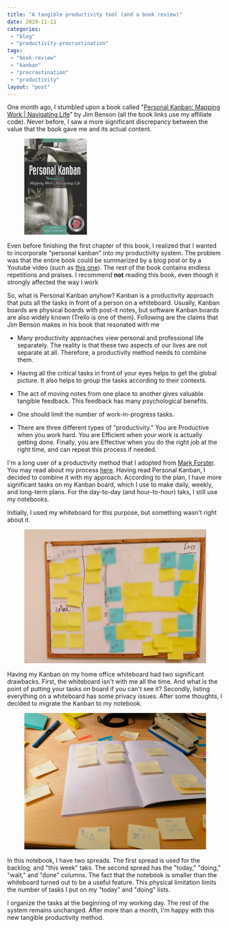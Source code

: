 ```yaml
---
title: "A tangible productivity tool (and a book review)"
date: 2019-11-11
categories: 
 - "blog"
 - "productivity-procrastination"
tags: 
 - "book-review"
 - "kanban"
 - "procrastination"
 - "productivity"
layout: "post"
---
```


<!-- wp:paragraph -->
One month ago, I stumbled upon a book called "[Personal Kanban: Mapping Work | Navigating Life](https://amzn.to/33DM4l4)" by Jim Benson (all the book links use my affiliate code). Never before, I saw a more significant discrepancy between the value that the book gave me and its actual content. 


<!-- /wp:paragraph -->

<!-- wp:image {"align":"right","id":2736,"width":146,"height":224,"sizeSlug":"large","linkDestination":"custom"} -->
<div class="wp-block-image"><figure class="alignright size-large is-resized"><a href="https://amzn.to/33DM4l4"><img src="/assets/img/2019/11/image.png" alt="" class="wp-image-2736" width="146" height="224"></a></figure></div>


<!-- /wp:image -->

<!-- wp:paragraph -->
Even before finishing the first chapter of this book, I realized that I wanted to incorporate "personal kanban" into my productivity system. The problem was that the entire book could be summarized by a blog post or by a Youtube video (such as [this one](https://www.youtube.com/watch?v=ZG6IDTHJ-bg)). The rest of the book contains endless repetitions and praises. I recommend **not** reading this book, even though it strongly affected the way I work


<!-- /wp:paragraph -->

<!-- wp:paragraph -->
So, what is Personal Kanban anyhow? Kanban is a productivity approach that puts all the tasks in front of a person on a whiteboard. Usually, Kanban boards are physical boards with post-it notes, but software Kanban boards are also widely known (Trello is one of them). Following are the claims that Jim Benson makes in his book that resonated with me


<!-- /wp:paragraph -->

<!-- wp:list -->
* Many productivity approaches view personal and professional life separately. The reality is that these two aspects of our lives are not separate at all. Therefore, a productivity method needs to combine them.

* Having all the critical tasks in front of your eyes helps to get the global picture. It also helps to group the tasks according to their contexts. 

* The act of moving notes from one place to another gives valuable tangible feedback. This feedback has many psychological benefits.

* One should limit the number of work-in-progress tasks.

* There are three different types of "productivity." You are Productive when you work hard. You are Efficient when your work is actually getting done. Finally, you are Effective when you do the right job at the right time, and can repeat this process if needed. 


<!-- /wp:list -->

<!-- wp:paragraph -->
I'm a long user of a productivity method that I adopted from [Mark Forster](http://markforster.squarespace.com/). You may read about my process [here](https://gorelik.net/2018/02/20/the-best-productivity-system-i-know/). Having read Personal Kanban, I decided to combine it with my approach. According to the plan, I have more significant tasks on my Kanban board, which I use to make daily, weekly, and long-term plans. For the day-to-day (and hour-to-hour) taks, I still use my notebooks. 


<!-- /wp:paragraph -->

<!-- wp:paragraph -->
Initially, I used my whiteboard for this purpose, but something wasn't right about it.


<!-- /wp:paragraph -->

<!-- wp:image {"id":2734,"sizeSlug":"large"} -->
<figure class="wp-block-image size-large"><img src="/assets/img/2019/11/pk_01_whiteboard.png" alt="" class="wp-image-2734"></figure>
<!-- /wp:image -->

<!-- wp:paragraph -->
Having my Kanban on my home office whiteboard had two significant drawbacks. First, the whiteboard isn't with me all the time. And what is the point of putting your tasks on board if you can't see it? Secondly, listing everything on a whiteboard has some privacy issues. After some thoughts, I decided to migrate the Kanban to my notebook.


<!-- /wp:paragraph -->

<!-- wp:image {"id":2735,"sizeSlug":"large"} -->
<figure class="wp-block-image size-large"><img src="/assets/img/2019/11/pk_02_notebook.png" alt="" class="wp-image-2735"></figure>
<!-- /wp:image -->

<!-- wp:paragraph -->
In this notebook, I have two spreads. The first spread is used for the backlog, and "this week" taks. The second spread has the "today," "doing," "wait," and "done" columns. The fact that the notebook is smaller than the whiteboard turned out to be a useful feature. This physical limitation limits the number of tasks I put on my "today" and "doing" lists. 


<!-- /wp:paragraph -->

<!-- wp:paragraph -->
I organize the tasks at the beginning of my working day. The rest of the system remains unchanged. After more than a month, I'm happy with this new tangible productivity method.


<!-- /wp:paragraph -->
